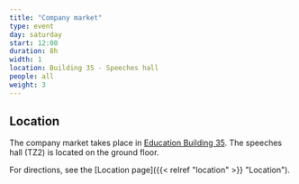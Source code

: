 ```yaml
---
title: "Company market"
type: event
day: saturday
start: 12:00
duration: 8h
width: 1
location: Building 35 - Speeches hall
people: all
weight: 3
---
```


## Location
The company market takes place in [Education Building 35](https://map.tudelftcampus.nl/poi/education-building-35/).
The speeches hall (TZ2) is located on the ground floor.

For directions, see the [Location page]({{< relref "location" >}} "Location").

